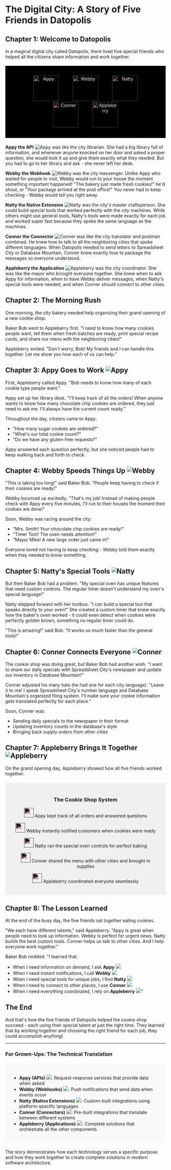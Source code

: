# The Digital City: A Story of Five Friends in Datopolis

## Chapter 1: Welcome to Datopolis

In a magical digital city called Datopolis, there lived five special friends who helped all the citizens share information and work together.

<div align="center" style="background-color: #000; padding: 30px; margin: 20px 0;">
  <img src="../ALM-Kawaii-Quiz/icons/gear.svg" width="80" style="filter: invert(1); margin: 0 20px;" alt="Appy">
  <img src="../ALM-Kawaii-Quiz/icons/lightbulb.svg" width="80" style="filter: invert(1); margin: 0 20px;" alt="Webby">
  <img src="../ALM-Kawaii-Quiz/icons/atomic.svg" width="80" style="filter: invert(1); margin: 0 20px;" alt="Natty">
  <img src="../ALM-Kawaii-Quiz/icons/infinity.svg" width="80" style="filter: invert(1); margin: 0 20px;" alt="Conner">
  <img src="../ALM-Kawaii-Quiz/icons/bento.svg" width="80" style="filter: invert(1); margin: 0 20px;" alt="Appleberry">
</div>

**Appy the API** ![Appy](../ALM-Kawaii-Quiz/icons/gear.svg) was like the city librarian. She had a big library full of information, and whenever anyone knocked on her door and asked a proper question, she would look it up and give them exactly what they needed. But you had to go to her library and ask - she never left her desk.

**Webby the Webhook** ![Webby](../ALM-Kawaii-Quiz/icons/lightbulb.svg) was the city messenger. Unlike Appy who waited for people to visit, Webby would run to your house the moment something important happened! "The bakery just made fresh cookies!" he'd shout, or "Your package arrived at the post office!" You never had to keep checking - Webby would tell you right away.

**Natty the Native Extension** ![Natty](../ALM-Kawaii-Quiz/icons/atomic.svg) was the city's master craftsperson. She could build special tools that worked perfectly with the city machines. While others might use general tools, Natty's tools were made exactly for each job and worked super fast because they spoke the same language as the machines.

**Conner the Connector** ![Conner](../ALM-Kawaii-Quiz/icons/infinity.svg) was like the city translator and postman combined. He knew how to talk to all the neighboring cities that spoke different languages. When Datopolis needed to send letters to Spreadsheet City or Database Mountain, Conner knew exactly how to package the messages so everyone understood.

**Appleberry the Application** ![Appleberry](../ALM-Kawaii-Quiz/icons/bento.svg) was the city coordinator. She was like the mayor who brought everyone together. She knew when to ask Appy for information, when to have Webby deliver messages, when Natty's special tools were needed, and when Conner should connect to other cities.

## Chapter 2: The Morning Rush

One morning, the city bakery needed help organizing their grand opening of a new cookie shop.

Baker Bob went to Appleberry first. "I need to know how many cookies people want, tell them when fresh batches are ready, print special recipe cards, and share our menu with the neighboring cities!"

Appleberry smiled. "Don't worry, Bob! My friends and I can handle this together. Let me show you how each of us can help."

## Chapter 3: Appy Goes to Work ![Appy](../ALM-Kawaii-Quiz/icons/gear.svg)

First, Appleberry called Appy. "Bob needs to know how many of each cookie type people want."

Appy set up her library desk. "I'll keep track of all the orders! When anyone wants to know how many chocolate chip cookies are ordered, they just need to ask me. I'll always have the current count ready."

Throughout the day, citizens came to Appy:
- "How many sugar cookies are ordered?" 
- "What's our total cookie count?"
- "Do we have any gluten-free requests?"

Appy answered each question perfectly, but she noticed people had to keep walking back and forth to check.

## Chapter 4: Webby Speeds Things Up ![Webby](../ALM-Kawaii-Quiz/icons/lightbulb.svg)

"This is taking too long!" said Baker Bob. "People keep having to check if their cookies are ready!"

Webby bounced up excitedly. "That's my job! Instead of making people check with Appy every five minutes, I'll run to their houses the moment their cookies are done!"

Soon, Webby was racing around the city:
- "Mrs. Smith! Your chocolate chip cookies are ready!"
- "Timer Tom! The oven needs attention!"
- "Mayor Mike! A new large order just came in!"

Everyone loved not having to keep checking - Webby told them exactly when they needed to know something.

## Chapter 5: Natty's Special Tools ![Natty](../ALM-Kawaii-Quiz/icons/atomic.svg)

But then Baker Bob had a problem. "My special oven has unique features that need custom controls. The regular timer doesn't understand my oven's special language!"

Natty stepped forward with her toolbox. "I can build a special tool that speaks directly to your oven!" She created a custom timer that knew exactly how the baker's oven worked - it could even detect when cookies were perfectly golden brown, something no regular timer could do.

"This is amazing!" said Bob. "It works so much faster than the general tools!"

## Chapter 6: Conner Connects Everyone ![Conner](../ALM-Kawaii-Quiz/icons/infinity.svg)

The cookie shop was doing great, but Baker Bob had another wish. "I want to share our daily specials with Spreadsheet City's newspaper and update our inventory in Database Mountain!"

Conner adjusted his many hats (he had one for each city language). "Leave it to me! I speak Spreadsheet City's number language and Database Mountain's organized filing system. I'll make sure your cookie information gets translated perfectly for each place."

Soon, Conner was:
- Sending daily specials to the newspaper in their format
- Updating inventory counts in the database's style  
- Bringing back supply orders from other cities

## Chapter 7: Appleberry Brings It Together ![Appleberry](../ALM-Kawaii-Quiz/icons/bento.svg)

On the grand opening day, Appleberry showed how all five friends worked together:

<div align="center" style="background-color: #f0f0f0; padding: 20px; margin: 20px 0;">
  <h3>The Cookie Shop System</h3>
  <p><img src="../ALM-Kawaii-Quiz/icons/gear.svg" width="30" style="filter: invert(1);"> Appy kept track of all orders and answered questions</p>
  <p><img src="../ALM-Kawaii-Quiz/icons/lightbulb.svg" width="30" style="filter: invert(1);"> Webby instantly notified customers when cookies were ready</p>
  <p><img src="../ALM-Kawaii-Quiz/icons/atomic.svg" width="30" style="filter: invert(1);"> Natty ran the special oven controls for perfect baking</p>
  <p><img src="../ALM-Kawaii-Quiz/icons/infinity.svg" width="30" style="filter: invert(1);"> Conner shared the menu with other cities and brought in supplies</p>
  <p><img src="../ALM-Kawaii-Quiz/icons/bento.svg" width="30" style="filter: invert(1);"> Appleberry coordinated everyone seamlessly</p>
</div>

## Chapter 8: The Lesson Learned

At the end of the busy day, the five friends sat together eating cookies.

"We each have different talents," said Appleberry. "Appy is great when people need to look up information. Webby is perfect for urgent news. Natty builds the best custom tools. Conner helps us talk to other cities. And I help everyone work together."

Baker Bob nodded. "I learned that:
- When I need information on demand, I ask **Appy** ![](../ALM-Kawaii-Quiz/icons/gear.svg)
- When I need instant notifications, I call **Webby** ![](../ALM-Kawaii-Quiz/icons/lightbulb.svg)
- When I need special tools for unique jobs, I find **Natty** ![](../ALM-Kawaii-Quiz/icons/atomic.svg)
- When I need to connect to other places, I use **Conner** ![](../ALM-Kawaii-Quiz/icons/infinity.svg)
- When I need everything coordinated, I rely on **Appleberry** ![](../ALM-Kawaii-Quiz/icons/bento.svg)"

## The End

And that's how the five friends of Datopolis helped the cookie shop succeed - each using their special talent at just the right time. They learned that by working together and choosing the right friend for each job, they could accomplish anything!

---

### For Grown-Ups: The Technical Translation

<div style="background-color: #f9f9f9; padding: 20px; margin: 20px 0;">

- **Appy (APIs)** ![](../ALM-Kawaii-Quiz/icons/gear.svg): Request-response services that provide data when asked
- **Webby (Webhooks)** ![](../ALM-Kawaii-Quiz/icons/lightbulb.svg): Push notifications that send data when events occur
- **Natty (Native Extensions)** ![](../ALM-Kawaii-Quiz/icons/atomic.svg): Custom-built integrations using platform-specific languages
- **Conner (Connectors)** ![](../ALM-Kawaii-Quiz/icons/infinity.svg): Pre-built integrations that translate between different systems
- **Appleberry (Applications)** ![](../ALM-Kawaii-Quiz/icons/bento.svg): Complete solutions that orchestrate all the other components

</div>

The story demonstrates how each technology serves a specific purpose and how they work together to create complete solutions in modern software architecture.